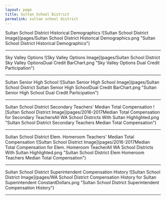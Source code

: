 ```yaml
---
layout: page
title: Sultan School District
permalink: sultan school district
---
```



Sultan School District Historical Demographics
![Sultan School District Image](pages/Sultan School District Historical Demographics.png "Sultan School District Historical Demographics")

___

Sky Valley Options
![Sky Valley Options Image](pages/Sultan School District Sky Valley OptionsDual Credit BarChart.png "Sky Valley Options Dual Credit Participation")

___

Sultan Senior High School
![Sultan Senior High School Image](pages/Sultan School District Sultan Senior High SchoolDual Credit BarChart.png "Sultan Senior High School Dual Credit Participation")

___

Sultan School District Secondary Teachers' Median Total Compensation
![Sultan School District Image](pages/2016-2017Median Total Compensation for Secondary TeachersAll WA School Districts With Sultan Highlighted.png "Sultan School District Secondary Teachers Median Total Compensation")

___

Sultan School District Elem. Homeroom Teachers' Median Total Compensation
![Sultan School District Image](pages/2016-2017Median Total Compensation for Elem. Homeroom TeacherAll WA School Districts With Sultan Highlighted.png "Sultan School District Elem Homeroom Teachers Median Total Compensation")

___

Sultan School District Superintendent Compensation History
![Sultan School District Image](pages/WA School District Compensation History for Sultan Superintendent ConstantDollars.png "Sultan School District Superintendent Compensation History")

___

